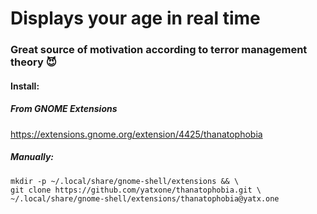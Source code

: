 # Displays your age in real time

### Great source of motivation according to terror management theory 😈

#### Install:

##### From GNOME Extensions

https://extensions.gnome.org/extension/4425/thanatophobia

##### Manually:

```shell
mkdir -p ~/.local/share/gnome-shell/extensions && \
git clone https://github.com/yatxone/thanatophobia.git \
~/.local/share/gnome-shell/extensions/thanatophobia@yatx.one
```
